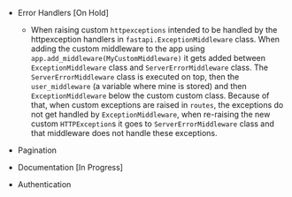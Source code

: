 
- Error Handlers [On Hold]
  - When raising custom `httpexceptions` intended to be handled by the httpexception handlers in `fastapi.ExceptionMiddleware` class. When adding the custom middleware to the app using `app.add_middleware(MyCustomMiddleware)` it gets added between `ExceptionMiddleware` class and `ServerErrorMiddleware` class. The `ServerErrorMiddleware` class is executed on top, then the `user_middleware` (a variable where mine is stored) and then `ExceptionMiddleware` below the custom custom class. Because of that, when custom exceptions are raised in `routes`, the exceptions do not get handled by `ExceptionMiddleware`, when re-raising the new custom `HTTPException`s it goes to `ServerErrorMiddleware` class and that middleware does not handle these exceptions.


- Pagination

- Documentation [In Progress]

- Authentication
